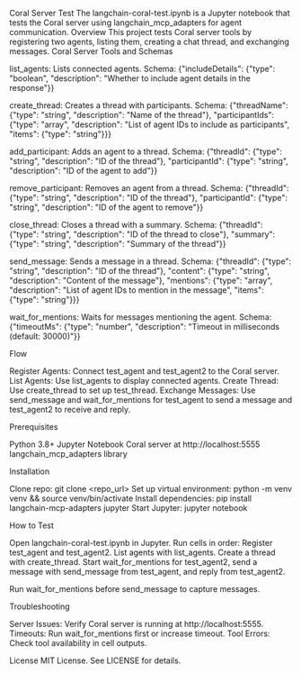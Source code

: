 Coral Server Test
The langchain-coral-test.ipynb is a Jupyter notebook that tests the Coral server using langchain_mcp_adapters for agent communication.
Overview
This project tests Coral server tools by registering two agents, listing them, creating a chat thread, and exchanging messages.
Coral Server Tools and Schemas

list_agents: Lists connected agents.
Schema: {"includeDetails": {"type": "boolean", "description": "Whether to include agent details in the response"}}


create_thread: Creates a thread with participants.
Schema: {"threadName": {"type": "string", "description": "Name of the thread"}, "participantIds": {"type": "array", "description": "List of agent IDs to include as participants", "items": {"type": "string"}}}


add_participant: Adds an agent to a thread.
Schema: {"threadId": {"type": "string", "description": "ID of the thread"}, "participantId": {"type": "string", "description": "ID of the agent to add"}}


remove_participant: Removes an agent from a thread.
Schema: {"threadId": {"type": "string", "description": "ID of the thread"}, "participantId": {"type": "string", "description": "ID of the agent to remove"}}


close_thread: Closes a thread with a summary.
Schema: {"threadId": {"type": "string", "description": "ID of the thread to close"}, "summary": {"type": "string", "description": "Summary of the thread"}}


send_message: Sends a message in a thread.
Schema: {"threadId": {"type": "string", "description": "ID of the thread"}, "content": {"type": "string", "description": "Content of the message"}, "mentions": {"type": "array", "description": "List of agent IDs to mention in the message", "items": {"type": "string"}}}


wait_for_mentions: Waits for messages mentioning the agent.
Schema: {"timeoutMs": {"type": "number", "description": "Timeout in milliseconds (default: 30000)"}}



Flow

Register Agents: Connect test_agent and test_agent2 to the Coral server.
List Agents: Use list_agents to display connected agents.
Create Thread: Use create_thread to set up test_thread.
Exchange Messages: Use send_message and wait_for_mentions for test_agent to send a message and test_agent2 to receive and reply.

Prerequisites

Python 3.8+
Jupyter Notebook
Coral server at http://localhost:5555
langchain_mcp_adapters library

Installation

Clone repo: git clone <repo_url>
Set up virtual environment: python -m venv venv && source venv/bin/activate
Install dependencies: pip install langchain-mcp-adapters jupyter
Start Jupyter: jupyter notebook

How to Test

Open langchain-coral-test.ipynb in Jupyter.
Run cells in order:
Register test_agent and test_agent2.
List agents with list_agents.
Create a thread with create_thread.
Start wait_for_mentions for test_agent2, send a message with send_message from test_agent, and reply from test_agent2.


Run wait_for_mentions before send_message to capture messages.

Troubleshooting

Server Issues: Verify Coral server is running at http://localhost:5555.
Timeouts: Run wait_for_mentions first or increase timeout.
Tool Errors: Check tool availability in cell outputs.

License
MIT License. See LICENSE for details.
